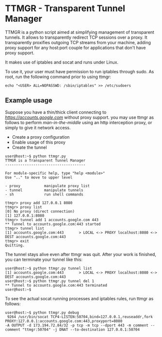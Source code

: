TTMGR - Transparent Tunnel Manager
==================================

TTMGR is a python script aimed at simplifying management of transparent tunnels. It allows to transparently redirect TCP sessions over a proxy. It transparently proxifies outgoing TCP streams from your machine, adding proxy support for any host:port couple for applications that don't have proxy support.

It makes use of iptables and socat and runs under Linux.

To use it, your user must have permission to run iptables through sudo. As root, run the following command prior to using ttmgr:

	echo "<USER> ALL=NOPASSWD: /sbin/iptables" >> /etc/sudoers

Example usage
-------------

Suppose you have a thin/thick client connecting to *https://accounts.google.com* without proxy support. you may use ttmgr as follows to perform *man-in-the-middle* using an http interception proxy, or simply to give it network access.

- Create a proxy configuration
- Enable usage of this proxy
- Create the tunnel

```
user@host:~$ python ttmgr.py 
TTMGR is a Transparent Tunnel Manager
-------------------------------------

For module-specific help, type "help <module>"
Use ".." to move to upper level

- proxy           manipulate proxy list
- tunnel          manipulate tunnels
- sh              run shell commands

ttmgr> proxy add 127.0.0.1 8080
ttmgr> proxy list
[0] No proxy (direct connection)
[1] 127.0.0.1:8080
ttmgr> tunnel add 1 accounts.google.com 443
** Tunnel to accounts.google.com:443 started
ttmgr> tunnel list
[1] accounts.google.com:443       > LOCAL <-> PROXY localhost:8080 <-> DEST accounts.google.com:443
ttmgr> exit
Quitting.
```

The tunnel stays alive even after ttmgr was quit. After your work is finished, you can terminate your tunnel like this:

	user@host:~$ python ttmgr.py tunnel list
	[1] accounts.google.com:443       > LOCAL <-> PROXY localhost:8080 <-> DEST accounts.google.com:443
	user@host:~$ python ttmgr.py tunnel del 1
	** Tunnel to accounts.google.com:443 terminated
	user@host:~$

To see the actual socat running processes and iptables rules, run ttmgr as follows:

	user@host:~$ python ttmgr.py debug
	 9264 /usr/bin/socat TCP4-LISTEN:50704,bind=127.0.0.1,reuseaddr,fork PROXY:127.0.0.1:accounts.google.com:443,proxyport=8080
	-A OUTPUT -d 173.194.72.84/32 -p tcp -m tcp --dport 443 -m comment --comment "ttmgr:50704" -j DNAT --to-destination 127.0.0.1:50704


